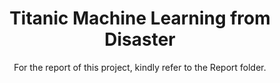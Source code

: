 <h1 align='center'>Titanic Machine Learning from Disaster</h1>
<p align='center'>For the report of this project, kindly refer to the Report folder.</p>
